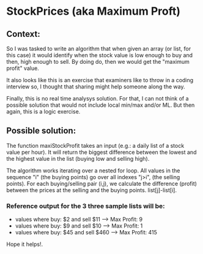 # StockPrices (aka Maximum Proft)

## Context:
So I was tasked to write an algorithm that when given an array (or list, for this case) it would identify when the stock value is low enough to buy and then, high enough to sell. By doing do, then we would get the "maximum profit" value.

It also looks like this is an exercise that examiners like to throw in a coding interview so, I thought that sharing might help someone along the way.

Finally, this is no real time analysys solution. For that, I can not think of a possible solution that would not include local min/max and/or ML. But then again, this is a logic exercise.
## Possible solution:

The function maxiStockProfit takes an input (e.g.: a daily list of a stock value per hour). It will return the biggest difference between the lowest and the highest value in the list (buying low and selling high).

The algorithm works iterating over a nested for loop. All values in the sequence "i" (the buying points) go over all indexes "j>i", (the selling points). For each buying/selling pair (i,j), we calculate the difference (profit) between the prices at the selling and the buying points. list[j]-list[i].

### Reference output for the 3 three sample lists will be:

* values where buy: $2 and sell $11 --> Max Profit: 9
* values where buy: $9 and sell $10 --> Max Profit: 1
* values where buy: $45 and sell $460 --> Max Profit: 415

[logo]: https://github.com/elsauto/StockPrices/blob/main/images/banner.png

Hope it helps!.
